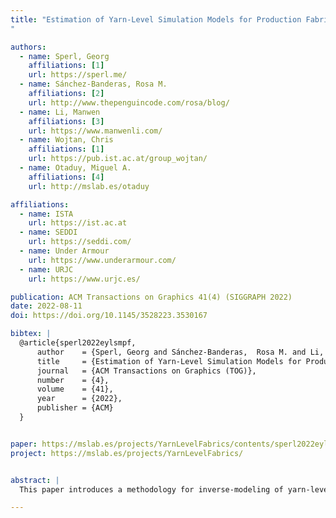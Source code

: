 ```yaml
---
title: "Estimation of Yarn-Level Simulation Models for Production Fabrics
"

authors:
  - name: Sperl, Georg
    affiliations: [1]
    url: https://sperl.me/
  - name: Sánchez-Banderas, Rosa M.
    affiliations: [2]
    url: http://www.thepenguincode.com/rosa/blog/
  - name: Li, Manwen
    affiliations: [3]
    url: https://www.manwenli.com/
  - name: Wojtan, Chris
    affiliations: [1]
    url: https://pub.ist.ac.at/group_wojtan/
  - name: Otaduy, Miguel A.
    affiliations: [4]
    url: http://mslab.es/otaduy

affiliations:
  - name: ISTA
    url: https://ist.ac.at
  - name: SEDDI
    url: https://seddi.com/
  - name: Under Armour
    url: https://www.underarmour.com/
  - name: URJC
    url: https://www.urjc.es/

publication: ACM Transactions on Graphics 41(4) (SIGGRAPH 2022)
date: 2022-08-11
doi: https://doi.org/10.1145/3528223.3530167

bibtex: |
  @article{sperl2022eylsmpf,
      author    = {Sperl, Georg and Sánchez-Banderas,  Rosa M. and Li, Manwen and Wojtan, Chris and Otaduy, Miguel A.},
      title     = {Estimation of Yarn-Level Simulation Models for Production Fabrics},
      journal   = {ACM Transactions on Graphics (TOG)},
      number    = {4},
      volume    = {41},
      year      = {2022},
      publisher = {ACM}
  }


paper: https://mslab.es/projects/YarnLevelFabrics/contents/sperl2022eylsmpf.pdf
project: https://mslab.es/projects/YarnLevelFabrics/


abstract: |
  This paper introduces a methodology for inverse-modeling of yarn-level mechanics of cloth, based on the mechanical response of fabrics in the real world. We compiled a database from physical tests of several different knitted fabrics used in the textile industry. These data span different types of complex knit patterns, yarn compositions, and fabric finishes, and the results demonstrate diverse physical properties like stiffness, nonlinearity, and anisotropy. We then develop a system for approximating these mechanical responses with yarn-level cloth simulation. To do so, we introduce an efficient pipeline for converting between fabric-level data and yarn-level simulation, including a novel swatch-level approximation for speeding up computation, and some small-but-necessary extensions to yarn-level models used in computer graphics.

---
```

